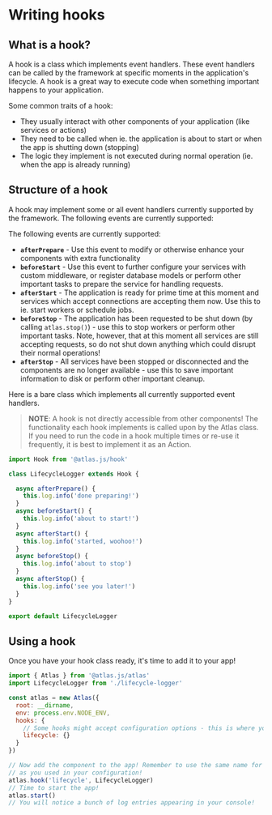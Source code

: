 # Writing hooks

## What is a hook?

A hook is a class which implements event handlers. These event handlers can be called by the framework at specific moments in the application's lifecycle. A hook is a great way to execute code when something important happens to your application.

Some common traits of a hook:

- They usually interact with other components of your application (like services or actions)
- They need to be called when ie. the application is about to start or when the app is shutting down (stopping)
- The logic they implement is not executed during normal operation (ie. when the app is already running)

## Structure of a hook

A hook may implement some or all event handlers currently supported by the framework. The following events are currently supported:

The following events are currently supported:

- **`afterPrepare`** - Use this event to modify or otherwise enhance your components with extra functionality
- **`beforeStart`** - Use this event to further configure your services with custom middleware, or register database models or perform other important tasks to prepare the service for handling requests.
- **`afterStart`** - The application is ready for prime time at this moment and services which accept connections are accepting them now. Use this to ie. start workers or schedule jobs.
- **`beforeStop`** - The application has been requested to be shut down (by calling `atlas.stop()`) - use this to stop workers or perform other important tasks. Note, however, that at this moment all services are still accepting requests, so do not shut down anything which could disrupt their normal operations!
- **`afterStop`** - All services have been stopped or disconnected and the components are no longer available - use this to save important information to disk or perform other important cleanup.

Here is a bare class which implements all currently supported event handlers.

> **NOTE**: A hook is not directly accessible from other components! The functionality each hook implements is called upon by the Atlas class. If you need to run the code in a hook multiple times or re-use it frequently, it is best to implement it as an Action.

```js
import Hook from '@atlas.js/hook'

class LifecycleLogger extends Hook {

  async afterPrepare() {
    this.log.info('done preparing!')
  }
  async beforeStart() {
    this.log.info('about to start!')
  }
  async afterStart() {
    this.log.info('started, woohoo!')
  }
  async beforeStop() {
    this.log.info('about to stop')
  }
  async afterStop() {
    this.log.info('see you later!')
  }
}

export default LifecycleLogger
```

## Using a hook

Once you have your hook class ready, it's time to add it to your app!

```js
import { Atlas } from '@atlas.js/atlas'
import LifecycleLogger from './lifecycle-logger'

const atlas = new Atlas({
  root: __dirname,
  env: process.env.NODE_ENV,
  hooks: {
    // Some hooks might accept configuration options - this is where you would put them!
    lifecycle: {}
  }
})

// Now add the component to the app! Remember to use the same name for the component
// as you used in your configuration!
atlas.hook('lifecycle', LifecycleLogger)
// Time to start the app!
atlas.start()
// You will notice a bunch of log entries appearing in your console!
```
